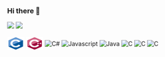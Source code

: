 ### Hi there 👋

<div>
  <img height="180cm" src="https://github-readme-stats.vercel.app/api?username=void-Pedro&show_icons=true&theme=tokyonight">
  <img height="180cm" src="https://github-readme-stats.vercel.app/api/top-langs/?username=void-Pedro&layout=compact&theme=tokyonight">
</div>
<br>
<div style="display: inline block">
  <img align="center" alt="C" height="30" width="40" src="https://github.com/devicons/devicon/blob/master/icons/c/c-original.svg">
  <img align="center" alt="C++" height="30" width="40" src="https://github.com/devicons/devicon/blob/master/icons/cplusplus/cplusplus-original.svg">
  <img align="center" alt="C#" height="30" width="40" src="">
  <img align="center" alt="Javascript" height="30" width="40" src="">
  <img align="center" alt="Java" height="30" width="40" src="">
  <img align="center" alt="C" height="30" width="40" src="">
  <img align="center" alt="C" height="30" width="40" src="">
  <img align="center" alt="C" height="30" width="40" src="">
</div>
<!--
**void-Pedro/void-Pedro** is a ✨ _special_ ✨ repository because its `README.md` (this file) appears on your GitHub profile.

Here are some ideas to get you started:

- 🔭 I’m currently working on ...
- 🌱 I’m currently learning ...
- 👯 I’m looking to collaborate on ...
- 🤔 I’m looking for help with ...
- 💬 Ask me about ...
- 📫 How to reach me: ...
- 😄 Pronouns: ...
- ⚡ Fun fact: ...
-->
